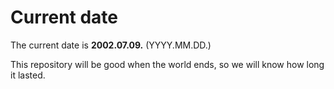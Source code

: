 # Current date

The current date is **2002.07.09.** (YYYY.MM.DD.)

This repository will be good when the world ends, so we will know how long it lasted.